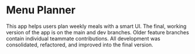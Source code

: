 # Menu Planner
This app helps users plan weekly meals with a smart UI.
The final, working version of the app is on the main and dev branches.
Older feature branches contain individual teammate contributions.
All development was consolidated, refactored, and improved into the final version.
